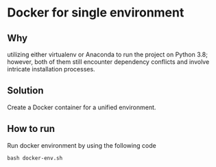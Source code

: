 # Docker for single environment

## Why
utilizing either virtualenv or Anaconda to run the project on Python 3.8; however, both of them still encounter dependency conflicts and involve intricate installation processes.

## Solution
Create a Docker container for a unified environment.

## How to run
Run docker environment by using the following code
```
bash docker-env.sh
```
